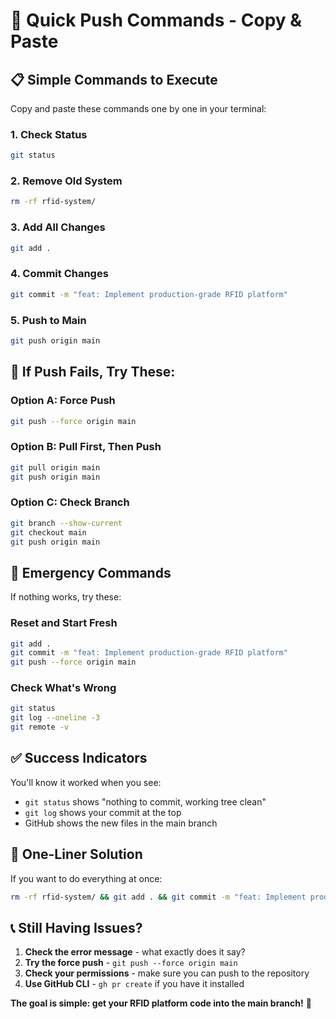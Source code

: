 # 🚀 Quick Push Commands - Copy & Paste

## 📋 **Simple Commands to Execute**

Copy and paste these commands one by one in your terminal:

### **1. Check Status**
```bash
git status
```

### **2. Remove Old System**
```bash
rm -rf rfid-system/
```

### **3. Add All Changes**
```bash
git add .
```

### **4. Commit Changes**
```bash
git commit -m "feat: Implement production-grade RFID platform"
```

### **5. Push to Main**
```bash
git push origin main
```

## 🔧 **If Push Fails, Try These:**

### **Option A: Force Push**
```bash
git push --force origin main
```

### **Option B: Pull First, Then Push**
```bash
git pull origin main
git push origin main
```

### **Option C: Check Branch**
```bash
git branch --show-current
git checkout main
git push origin main
```

## 🚨 **Emergency Commands**

If nothing works, try these:

### **Reset and Start Fresh**
```bash
git add .
git commit -m "feat: Implement production-grade RFID platform"
git push --force origin main
```

### **Check What's Wrong**
```bash
git status
git log --oneline -3
git remote -v
```

## ✅ **Success Indicators**

You'll know it worked when you see:
- `git status` shows "nothing to commit, working tree clean"
- `git log` shows your commit at the top
- GitHub shows the new files in the main branch

## 🎯 **One-Liner Solution**

If you want to do everything at once:

```bash
rm -rf rfid-system/ && git add . && git commit -m "feat: Implement production-grade RFID platform" && git push origin main
```

## 📞 **Still Having Issues?**

1. **Check the error message** - what exactly does it say?
2. **Try the force push** - `git push --force origin main`
3. **Check your permissions** - make sure you can push to the repository
4. **Use GitHub CLI** - `gh pr create` if you have it installed

**The goal is simple: get your RFID platform code into the main branch!** 🚀
